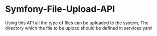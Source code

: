 # Symfony-File-Upload-API
Using this API all the type of files can be uploaded to the system, The directory which the file to be upload should be defined in services.yaml 
